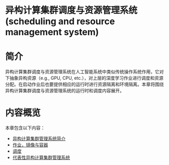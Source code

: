 <!--Copyright © Microsoft Corporation. All rights reserved.
  适用于[License](https://github.com/YanjieGao/AI-System/blob/main/LICENSE)版权许可-->

# 异构计算集群调度与资源管理系统 (scheduling and resource management system)

# 简介 

异构计算集群调度与资源管理系统在人工智能系统中类似传统操作系统作用，它对下抽象异构资源（e.g., GPU, CPU, etc.），对上层的深度学习作业进行调度和资源分配。在启动作业后也要提供相应的运行时进行资源隔离和环境隔离。本章将围绕异构计算集群调度与资源管理系统的运行时和调度内容展开。

# 内容概览

本章包含以下内容：

- [异构计算集群管理系统简介](7.1-异构计算集群管理系统简介.md)
- [作业，镜像与容器](7.2-训练作业，镜像与容器.md)
- [调度](7.3-调度.md)
- [代表性异构计算集群管理系统](7.4-面向深度学习的集群管理系统.md)


